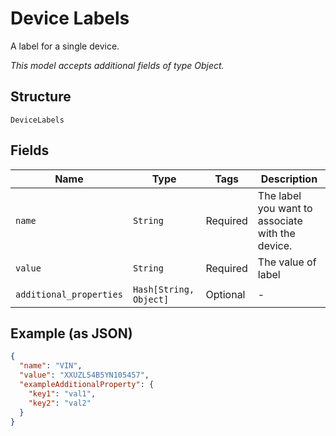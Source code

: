 
# Device Labels

A label for a single device.

*This model accepts additional fields of type Object.*

## Structure

`DeviceLabels`

## Fields

| Name | Type | Tags | Description |
|  --- | --- | --- | --- |
| `name` | `String` | Required | The label you want to associate with the device. |
| `value` | `String` | Required | The value of label |
| `additional_properties` | `Hash[String, Object]` | Optional | - |

## Example (as JSON)

```json
{
  "name": "VIN",
  "value": "XXUZL54B5YN105457",
  "exampleAdditionalProperty": {
    "key1": "val1",
    "key2": "val2"
  }
}
```

